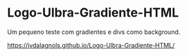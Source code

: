 # Logo-Ulbra-Gradiente-HTML
Um pequeno teste com gradientes e divs como background.

https://jvdalagnols.github.io/Logo-Ulbra-Gradiente-HTML/
